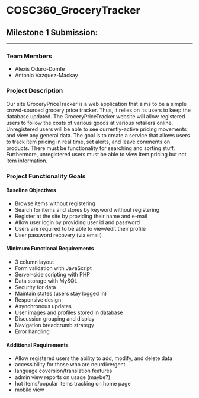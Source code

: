 # COSC360_GroceryTracker

## Milestone 1 Submission:
<hr/>

### Team Members
- Alexis Oduro-Domfe
- Antonio Vazquez-Mackay


### Project Description

Our site GroceryPriceTracker is a web application that aims to be a simple crowd-sourced grocery price tracker. Thus, it relies on its users to keep the database updated.
The GroceryPriceTracker website will allow registered users to follow the costs of various goods at various retailers online. Unregistered users will be able to see currently-active pricing movements and view any general data. The goal is to create a service that allows users to track item pricing in real time, set alerts, and leave comments on products. There must be functionality for searching and sorting stuff. Furthermore, unregistered users must be able to view item pricing but not item information.


### Project Functionality Goals

#### Baseline Objectives
- Browse items without registering
- Search for items and stores by keyword without registering
- Register at the site by providing their name and e-mail
- Allow user login by providing user id and password
- Users are required to be able to view/edit their profile
- User password recovery (via email)

#### Minimum Functional Requirements
- 3 column layout
- Form validation with JavaScript
- Server-side scripting with PHP
- Data storage with MySQL
- Security for data
- Maintain states (users stay logged in)
- Responsive design
- Asynchronous updates
- User images and profiles stored in database
- Discussion grouping and display
- Navigation breadcrumb strategy
- Error handling

#### Additional Requirements
- Allow registered users the ability to add, modify, and delete data
- accessibility for those who are neurdivergent
- language coversion/translation features
- admin view reports on usage (maybe?)
- hot items/popular items tracking on home page
- mobile view
